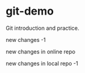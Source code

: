 # git-demo
Git introduction and practice.

new changes -1

new changes in online repo


new changes in local repo
-1
